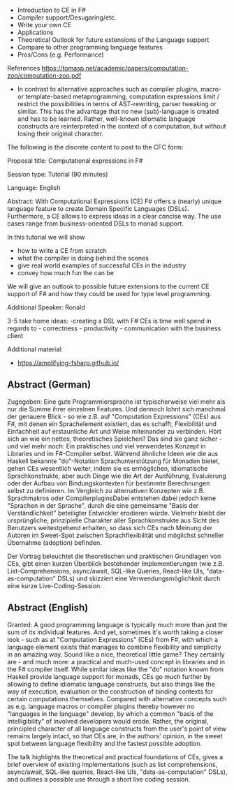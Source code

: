 - Introduction to CE in F#
- Compiler support/Desugaring/etc.
- Write your own CE
- Applications
- Theoretical Outlook for future extensions of the Language support
- Compare to other programming language features
- Pros/Cons (e.g. Performance)

References
https://tomasp.net/academic/papers/computation-zoo/computation-zoo.pdf

- In contrast to alternative approaches such as compiler plugins, macro- or template-based metaprogramming, computation expressions limit / restrict the possibilities in terms of AST-rewriting, parser tweaking or similar. This has the advantage that no new (sub)-language is created and has to be learned. Rather, well-known idiomatic language constructs are reinterpreted in the context of a computation, but without losing their original character.



The following is the discrete content to post to the CFC form:

Proposal title: Computational expressions in F#

Session type: Tutorial (90 minutes)

Language: English

Abstract:
With Computational Expressions (CE) F# offers a (nearly) unique language feature to create Domain Specific Languages (DSLs).
Furthermore, a CE allows to express ideas in a clear concise way. The use cases range from business-oriented DSLs to monad support.

In this tutorial we will show
- how to write a CE from scratch
- what the compiler is doing behind the scenes
- give real world examples of successful CEs in the industry
- convey how much fun the can be

We will give an outlook to possible future extensions to the current CE support of F# and how they could be used for type level programming.

Additional Speaker: Ronald

3-5 take home ideas:
  -creating a DSL with F# CEs is time well spend in regards to
    - correctness
    - productivity
    - communication with the business client

Additional material:
  - https://amplifying-fsharp.github.io/


## Abstract (German)

Zugegeben: Eine gute Programmiersprache ist typischerweise viel mehr als nur die Summe ihrer einzelnen Features. Und dennoch lohnt sich manchmal der genauere Blick - so wie z.B. auf "Computation Expressions" (CEs) aus F#, mit denen ein Sprachelement existiert, das es schafft, Flexibilität und Einfachheit auf erstaunliche Art und Weise miteinander zu verbinden. Hört sich an wie ein nettes, theoretisches Spielchen? Das sind sie ganz sicher - und viel mehr noch: Ein praktisches und viel verwendetes Konzept in Libraries und im F#-Compiler selbst. Während ähnliche Ideen wie die aus Haskell bekannte "do"-Notation Sprachunterstützung für Monaden bietet, gehen CEs wesentlich weiter, indem sie es ermöglichen, idiomatische Sprachkonstrukte, aber auch Dinge wie die Art der Ausführung, Evaluierung oder der Aufbau von Bindungskontexten für bestimmte Berechnungen selbst zu definieren. Im Vergleich zu alternativen Konzepten wie z.B. Sprachmakros oder CompilerpluginsDabei entstehen dabei jedoch keine "Sprachen in der Sprache", durch die eine gemeinsame "Basis der Verständlichkeit" beteiligter Entwickler erodieren würde. Vielmehr bleibt der ursprüngliche, prinzipielle Charakter aller Sprachkonstrukte aus Sicht des Benutzers weitestgehend erhalten, so dass sich CEs nach Meinung der Autoren im Sweet-Spot zwischen Sprachflexibilität und möglichst schneller Übernahme (adoption) befinden.

Der Vortrag beleuchtet die theoretischen und praktischen Grundlagen von CEs, gibt einen kurzen Überblick bestehender Implementierungen (wie z.B. List-Comprehensions, async/await, SQL-like Queries, React-like UIs, "data-as-computation" DSLs) und skizziert eine Verwendungsmöglichkeit durch eine kurze Live-Coding-Session.

## Abstract (English)

Granted: A good programming language is typically much more than just the sum of its individual features. And yet, sometimes it's worth taking a closer look - such as at "Computation Expressions" (CEs) from F#, with which a language element exists that manages to combine flexibility and simplicity in an amazing way. Sound like a nice, theoretical little game? They certainly are - and much more: a practical and much-used concept in libraries and in the F# compiler itself. While similar ideas like the "do" notation known from Haskell provide language support for monads, CEs go much further by allowing to define idiomatic language constructs, but also things like the way of execution, evaluation or the construction of binding contexts for certain computations themselves. Compared with alternative concepts such as e.g. language macros or compiler plugins thereby however no "languages in the language" develop, by which a common "basis of the intelligibility" of involved developers would erode. Rather, the original, principled character of all language constructs from the user's point of view remains largely intact, so that CEs are, in the authors' opinion, in the sweet spot between language flexibility and the fastest possible adoption.

The talk highlights the theoretical and practical foundations of CEs, gives a brief overview of existing implementations (such as list comprehensions, async/await, SQL-like queries, React-like UIs, "data-as-computation" DSLs), and outlines a possible use through a short live coding session.
